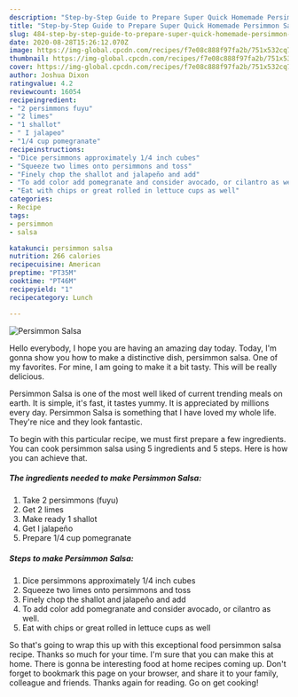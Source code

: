 ```yaml
---
description: "Step-by-Step Guide to Prepare Super Quick Homemade Persimmon Salsa"
title: "Step-by-Step Guide to Prepare Super Quick Homemade Persimmon Salsa"
slug: 484-step-by-step-guide-to-prepare-super-quick-homemade-persimmon-salsa
date: 2020-08-28T15:26:12.070Z
image: https://img-global.cpcdn.com/recipes/f7e08c888f97fa2b/751x532cq70/persimmon-salsa-recipe-main-photo.jpg
thumbnail: https://img-global.cpcdn.com/recipes/f7e08c888f97fa2b/751x532cq70/persimmon-salsa-recipe-main-photo.jpg
cover: https://img-global.cpcdn.com/recipes/f7e08c888f97fa2b/751x532cq70/persimmon-salsa-recipe-main-photo.jpg
author: Joshua Dixon
ratingvalue: 4.2
reviewcount: 16054
recipeingredient:
- "2 persimmons fuyu"
- "2 limes"
- "1 shallot"
- " I jalapeo"
- "1/4 cup pomegranate"
recipeinstructions:
- "Dice persimmons approximately 1/4 inch cubes"
- "Squeeze two limes onto persimmons and toss"
- "Finely chop the shallot and jalapeño and add"
- "To add color add pomegranate and consider avocado, or cilantro as well."
- "Eat with chips or great rolled in lettuce cups as well"
categories:
- Recipe
tags:
- persimmon
- salsa

katakunci: persimmon salsa 
nutrition: 266 calories
recipecuisine: American
preptime: "PT35M"
cooktime: "PT46M"
recipeyield: "1"
recipecategory: Lunch

---
```



![Persimmon Salsa](https://img-global.cpcdn.com/recipes/f7e08c888f97fa2b/751x532cq70/persimmon-salsa-recipe-main-photo.jpg)

Hello everybody, I hope you are having an amazing day today. Today, I'm gonna show you how to make a distinctive dish, persimmon salsa. One of my favorites. For mine, I am going to make it a bit tasty. This will be really delicious.

Persimmon Salsa is one of the most well liked of current trending meals on earth. It is simple, it's fast, it tastes yummy. It is appreciated by millions every day. Persimmon Salsa is something that I have loved my whole life. They're nice and they look fantastic.




To begin with this particular recipe, we must first prepare a few ingredients. You can cook persimmon salsa using 5 ingredients and 5 steps. Here is how you can achieve that.

<!--inarticleads1-->

##### The ingredients needed to make Persimmon Salsa:

1. Take 2 persimmons (fuyu)
1. Get 2 limes
1. Make ready 1 shallot
1. Get  I jalapeño
1. Prepare 1/4 cup pomegranate




<!--inarticleads2-->

##### Steps to make Persimmon Salsa:

1. Dice persimmons approximately 1/4 inch cubes
1. Squeeze two limes onto persimmons and toss
1. Finely chop the shallot and jalapeño and add
1. To add color add pomegranate and consider avocado, or cilantro as well.
1. Eat with chips or great rolled in lettuce cups as well




So that's going to wrap this up with this exceptional food persimmon salsa recipe. Thanks so much for your time. I'm sure that you can make this at home. There is gonna be interesting food at home recipes coming up. Don't forget to bookmark this page on your browser, and share it to your family, colleague and friends. Thanks again for reading. Go on get cooking!
